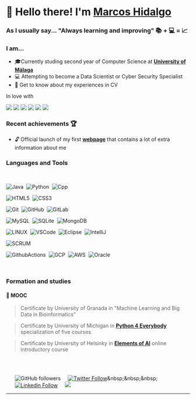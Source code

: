 # 👋 Hello there! I'm [Marcos Hidalgo][website] 
### As I usually say... "Always learning and improving" 📚 + 💻 =  📈

### I am...
* 🎓Currently studing second year of Computer Science at  **[University of Málaga](https://www.uma.es/#gsc.tab=0)**
* 💻 Attempting to become a Data Scientist or Cyber Security Specialist
* 📄 Get to know about my experiences in CV

In love with 

<img src="https://img.shields.io/badge/Robotics-brown">  <img src="https://img.shields.io/badge/Deep Learning-red"> <img src="https://img.shields.io/badge/Machine Learning-purple"> <img src="https://img.shields.io/badge/Computer Vision-blue"> <img src="https://img.shields.io/badge/Natural Language Processing-yellow"> <img src="https://img.shields.io/badge/Reinforcement Learning-cian"> 


### Recent achievements 🏆
* 🔓 Official launch of my first **[webpage][website]** that contains a lot of extra information about me


### Languages and Tools 
<br>

![Java](https://img.shields.io/badge/JAVA-007396.svg?&style=flat&logo=java&logoColor=white)&nbsp;
![Python](https://img.shields.io/badge/PYTHON-3776AB.svg?&style=flat&logo=python&logoColor=white)&nbsp;
![Cpp](https://img.shields.io/badge/C%20/%20C++-00599C.svg?&style=flat&logo=c%2B%2B&logoColor=white)&nbsp;



![HTML5](https://img.shields.io/badge/HTML5-E34F26.svg?&style=flat&logo=html5&logoColor=white)&nbsp;
![CSS3](https://img.shields.io/badge/CSS3-%231572B6.svg?&style=flat&logo=css3&logoColor=white)&nbsp;

![Git](https://img.shields.io/badge/GIT-%23F05033.svg?&style=flat&logo=git&logoColor=white)&nbsp;
![GitHub](https://img.shields.io/badge/GITHUB-%23121011.svg?&style=flat&logo=github&logoColor=white)&nbsp;
![GitLab](https://img.shields.io/badge/GITLAB-%23181717.svg?&style=flat&logo=gitlab&logoColor=white)&nbsp;

![MySQL](https://img.shields.io/badge/MARIADB-4479A1.svg?&style=flat&logo=mariadb&logoColor=white)&nbsp;
![SQLite](https://img.shields.io/badge/SQLITE-003B57.svg?&style=flat&logo=sqlite&logoColor=white)&nbsp;
![MongoDB](https://img.shields.io/badge/MONGODB-47A248.svg?&style=flat&logo=mongodb&logoColor=white)&nbsp;



![LINUX](https://img.shields.io/badge/LINUX-FCC624?style=flat-square&logo=linux&logoColor=black)&nbsp;
![VSCode](https://img.shields.io/badge/VSCODE-007ACC.svg?&style=flat&logo=visual-studio-code)&nbsp;
![Eclipse](https://img.shields.io/badge/ECLIPSE-2C2255.svg?&style=flat&logo=eclipse)&nbsp;
![IntelliJ](https://img.shields.io/badge/INTELLIJ-000000.svg?&style=flat&logo=intellij-idea)&nbsp;

![SCRUM](https://img.shields.io/badge/SCRUM-6DB33F.svg?&style=flat&logo=ddd&logoColor=white)&nbsp;


![GithubActions](https://img.shields.io/badge/GITHUB%20ACTIONS-2088FF.svg?&style=flat&logo=github-actions&logoColor=white)&nbsp;
![GCP](https://img.shields.io/badge/GOOGLE%20CLOUD%20PLATAFORM-4285F4.svg?&style=flat&logo=google-cloud&logoColor=white)&nbsp;
![AWS](https://img.shields.io/badge/AMAZON%20AWS-232F3E.svg?&style=flat&logo=amazon-aws&logoColor=white)&nbsp;
![Oracle](https://img.shields.io/badge/ORACLE-F80000.svg?&style=flat&logo=oracle&logoColor=white)&nbsp;


<br />

### Formation and studies 
#### 📜 MOOC 
>  Certificate by University of Granada in "Machine Learning and Big Data in Bioinformatics" 

>  Certificate by University of Michigan in **[Python 4 Everybody](https://www.coursera.org/specializations/python)** specialization of five courses

>  Certificate by University of Helsinky in **[Elements of AI](https://course.elementsofai.com/)** online introductory course




<br />
<br />




<ul>

![GitHub followers](https://img.shields.io/github/followers/MarkosHB?style=social)&nbsp;&nbsp;&nbsp;&nbsp;
[![Twitter Follow](https://img.shields.io/twitter/follow/Marcos_Hidalgo_?color=%231DA1F2&label=Marcos%20Hidalgo&logo=twitter&style=plastic)](https://twitter.com/Marcos_Hidalgo_)&nbsp;&nbsp;&nbsp;&nbsp;
[![Linkedin Follow](https://img.shields.io/twitter/url?url=https://www.linkedin.com/in/marcoshidalgobcolor=%231DA1F2&label=LinkedIn&logo=linkedin&style=social)](https://www.linkedin.com/in/marcoshidalgob)&nbsp;&nbsp;&nbsp;&nbsp; 
<a href="mailto:marcoshb29601@gmail.com?subject=Hi%20Marcos%20Hidalgo"><img src="https://img.shields.io/badge/gmail-%23D14836.svg?&style=flat&logo=gmail&logoColor=white" /></a>

</ul>

---

<br />

<!-- LINKS -->
[website]: https://markoshb.github.io/


